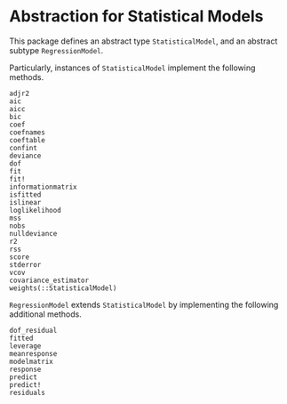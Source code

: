 # Abstraction for Statistical Models

This package defines an abstract type `StatisticalModel`, and an abstract subtype `RegressionModel`.

Particularly, instances of `StatisticalModel` implement the following methods.

```@docs
adjr2
aic
aicc
bic
coef
coefnames
coeftable
confint
deviance
dof
fit
fit!
informationmatrix
isfitted
islinear
loglikelihood
mss
nobs
nulldeviance
r2
rss
score
stderror
vcov
covariance_estimator
weights(::StatisticalModel)
```

`RegressionModel` extends `StatisticalModel` by implementing the following additional methods.
```@docs
dof_residual
fitted
leverage
meanresponse
modelmatrix
response
predict
predict!
residuals
```

